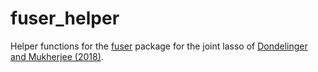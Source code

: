 # fuser_helper

Helper functions for the [fuser](https://cran.r-project.org/web/packages/fuser/index.html) package for the joint lasso of [Dondelinger and Mukherjee (2018)](https://academic.oup.com/biostatistics/article/21/2/219/5091415).


